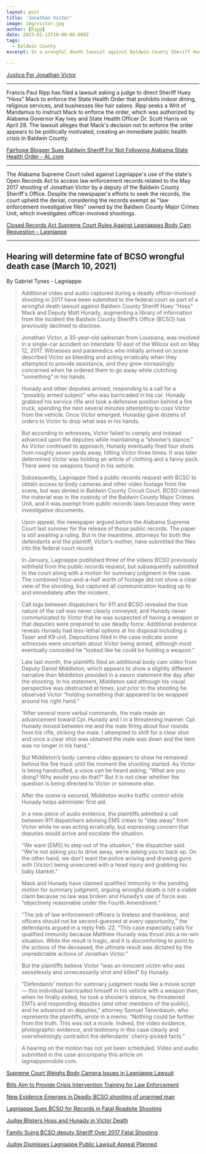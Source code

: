 ```yaml
---
layout: post
title: 'Jonathan Victor'
image: img/victor.jpg
author: [Ripp]
date: 2023-01-13T10:00:00.000Z
tags:
  - Baldwin County
excerpt: In a wrongful death lawsuit against Baldwin County Sheriff Huey "Hoss" Mack and Deputy Matt Hunady, additional video and audio from a 2017 officer-involved shooting have been submitted to federal court. This evidence raises questions about the use of deadly force in the death of Jonathan Victor during a SWAT standoff following a car accident.

---
```


[Justice For Jonathan Victor](https://www.facebook.com/JusticeForJonathanVictor/)

----

Francis Paul Ripp has filed a lawsuit asking a judge to direct Sheriff Huey “Hoss” Mack to enforce the State Health Order that prohibits indoor dining, religious services, and businesses like hair salons. Ripp seeks a Writ of Mandamus to instruct Mack to enforce the order, which was authorized by Alabama Governor Kay Ivey and State Health Officer Dr. Scott Harris on April 28. The lawsuit alleges that Mack's decision not to enforce the order appears to be politically motivated, creating an immediate public health crisis in Baldwin County.

[Fairhope Blogger Sues Baldwin Sheriff For Not Following Alabama State Health Order - AL.com](https://www.al.com/news/mobile/2020/05/fairhope-blogger-sues-baldwin-sheriff-for-not-following-alabama-state-health-order.html)


----

The Alabama Supreme Court ruled against Lagniappe's use of the state's Open Records Act to access law enforcement records related to the May 2017 shooting of Jonathan Victor by a deputy of the Baldwin County Sheriff's Office. Despite the newspaper's efforts to seek the records, the court upheld the denial, considering the records exempt as "law enforcement investigative files" owned by the Baldwin County Major Crimes Unit, which investigates officer-involved shootings.

[Closed Records Act Supreme Court Rules Against Lagniappes Body Cam Requestion - Lagniappe](https://lagniappemobile.com/closed-records-act-supreme-court-rules-against-lagniappes-body-cam-request/)

---

## Hearing will determine fate of BCSO wrongful death case (March 10, 2021)

By Gabriel Tynes - Lagniappe

>Additional video and audio captured during a deadly officer-involved shooting in 2017 have been submitted to the federal court as part of a wrongful death lawsuit against Baldwin County Sheriff Huey “Hoss” Mack and Deputy Matt Hunady, augmenting a library of information from the incident the Baldwin County Sheriff’s Office (BCSO) has previously declined to disclose. 

>Jonathan Victor, a 35-year-old salesman from Louisiana, was involved in a single-car accident on Interstate 10 east of the Wilcox exit on May 12, 2017. Witnesses and paramedics who initially arrived on scene described Victor as bleeding and acting erratically when they attempted to provide assistance, and they grew increasingly concerned when he ordered them to go away while clutching “something” in his hands. 

>Hunady and other deputies arrived, responding to a call for a “possibly armed subject” who was barricaded in his car. Hunady grabbed his service rifle and took a defensive position behind a fire truck, spending the next several minutes attempting to coax Victor from the vehicle. Once Victor emerged, Hunaday gave dozens of orders to Victor to drop what was in his hands. 

>But according to witnesses, Victor failed to comply and instead advanced upon the deputies while maintaining a “shooter’s stance.” As Victor continued to approach, Hunady eventually fired four shots from roughly seven yards away, hitting Victor three times. It was later determined Victor was holding an article of clothing and a fanny pack. There were no weapons found in his vehicle. 

>Subsequently, Lagniappe filed a public records request with BCSO to obtain access to body cameras and other video footage from the scene, but was denied in Baldwin County Circuit Court. BCSO claimed the material was in the custody of the Baldwin County Major Crimes Unit, and it was exempt from public records laws because they were investigative documents. 

>Upon appeal, the newspaper argued before the Alabama Supreme Court last summer for the release of those public records. The paper is still awaiting a ruling. But in the meantime, attorneys for both the defendants and the plaintiff, Victor’s mother, have submitted the files into the federal court record. 

>In January, Lagniappe published three of the videos BCSO previously withheld from the public records request, but subsequently submitted to the court along with a motion for summary judgment in the case. The combined hour-and-a-half worth of footage did not show a clear view of the shooting, but captured all communication leading up to and immediately after the incident.

>Call logs between dispatchers for 911 and BCSO revealed the true nature of the call was never clearly conveyed, and Hunady never communicated to Victor that he was suspected of having a weapon or that deputies were prepared to use deadly force. Additional evidence reveals Hunady had less-lethal options at his disposal including a Taser and K9 unit. Depositions filed in the case indicate some witnesses were uncertain about Victor being armed, although most eventually conceded he “looked like he could be holding a weapon.”

>Late last month, the plaintiffs filed an additional body cam video from Deputy Daniel Middleton, which appears to show a slightly different narrative than Middleton provided in a sworn statement the day after the shooting. In his statement, Middleton said although his visual perspective was obstructed at times, just prior to the shooting he observed Victor “holding something that appeared to be wrapped around his right hand.” 

>“After several more verbal commands, the male made an advancement toward Cpl. Hunady and I in a threatening manner. Cpl. Hunady moved between me and the male firing about four rounds from his rifle, striking the male. I attempted to shift for a clear shot and once a clear shot was obtained the male was down and the item was no longer in his hand.”

>But Middleton’s body camera video appears to show he remained behind the fire truck until the moment the shooting started. As Victor is being handcuffed, a voice can be heard asking, “What are you doing? Why would you do that?” But it is not clear whether the question is being directed to Victor or someone else. 

>After the scene is secured, Middleton works traffic control while Hunady helps administer first aid. 

>In a new piece of audio evidence, the plaintiffs admitted a call between 911 dispatchers advising EMS crews to “step away” from Victor while he was acting erratically, but expressing concern that deputies would arrive and escalate the situation. 

>“We want [EMS] to step out of the situation,” the dispatcher said. “We’re not asking you to drive away, we’re asking you to back up. On the other hand, we don’t want the police arriving and drawing guns with [Victor] being unsecured with a head injury and grabbing his baby blanket.”

>Mack and Hunady have claimed qualified immunity in the pending motion for summary judgment, arguing wrongful death is not a viable claim because no law was broken and Hunady’s use of force was “objectively reasonable under the Fourth Amendment.” 

>“The job of law enforcement officers is tireless and thankless, and officers should not be second-guessed at every opportunity,” the defendants argued in a reply Feb. 22. “This case especially calls for qualified immunity because Matthew Hunady was thrust into a no-win situation. While the result is tragic, and it is discomforting to point to the actions of the deceased, the ultimate result was dictated by the unpredictable actions of Jonathan Victor.” 

>But the plaintiffs believe Victor “was an innocent victim who was senselessly and unnecessarily shot and killed” by Hunady.

>“Defendants’ motion for summary judgment reads like a movie script — this individual barricaded himself in his vehicle with a weapon then, when he finally exited, he took a shooter’s stance, he threatened EMTs and responding deputies (and other members of the public), and he advanced on deputies,” attorney Samuel Tenenbaum, who represents the plaintiffs, wrote in a memo. “Nothing could be further from the truth. This was not a movie. Indeed, the video evidence, photographic evidence, and testimony in this case clearly and overwhelmingly contradict the defendants’ cherry-picked facts.” 

>A hearing on the motion has not yet been scheduled. Video and audio submitted in the case accompany this article on lagniappemobile.com.









[Supreme Court Weighs Body Camera Issues in Lagniappe Lawsuit](https://lagniappemobile.com/supreme-court-weighs-body-camera-issues-in-lagniappe-lawsuit/)


[Bills Aim to Provide Crisis Intervention Training for Law Enforcement](https://lagniappemobile.com/bills-aim-to-provide-crisis-intervention-training-for-law-enforcement/)


[New Evidence Emerges in Deadly BCSO shooting of unarmed man](https://lagniappemobile.com/new-evidence-emerges-in-deadly-bcso-shooting-of-unarmed-man-2/)


[Lagniappe Sues BCSO for Records in Fatal Roadsite Shooting](https://lagniappemobile.com/lagniappe-sues-bcso-for-records-in-fatal-roadside-shooting/)


[Judge Blisters Hoss and Hunady in Victor Death](https://lagniappemobile.com/judge-blisters-hoss-and-hunady-in-victor-death/)


[Family Suing BCSO deputy Sheriff Over 2017 Fatal Shooting](https://lagniappemobile.com/family-suing-bcso-deputy-sheriff-over-2017-fatal-shooting/)


[Judge Dismisses Lagniappe Public Lawsuit Appeal Planned](https://lagniappemobile.com/judge-dismisses-lagniappe-public-records-lawsuit-appeal-planned/)
